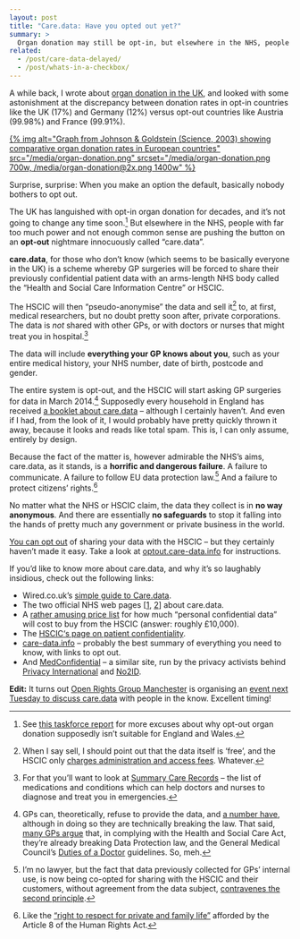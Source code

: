 ```yaml
---
layout: post
title: "Care.data: Have you opted out yet?"
summary: >
  Organ donation may still be opt-in, but elsewhere in the NHS, people with far too much power and not enough common sense are pushing the button on an opt-out nightmare innocuously called “care.data”.
related:
  - /post/care-data-delayed/
  - /post/whats-in-a-checkbox/
---
```


A while back, I wrote about [organ donation in the UK](/post/whats-in-a-checkbox), and looked with some astonishment at the discrepancy between donation rates in opt-in countries like the UK (17%) and Germany (12%) versus opt-out countries like Austria (99.98%) and France (99.91%).

[{% img alt="Graph from Johnson & Goldstein (Science, 2003) showing comparative organ donation rates in European countries" src="/media/organ-donation.png" srcset="/media/organ-donation.png 700w, /media/organ-donation@2x.png 1400w" %}](/media/organ-donation@2x.png)

Surprise, surprise: When you make an option the default, basically nobody bothers to opt out.

The UK has languished with opt-in organ donation for decades, and it’s not going to change any time soon.[^1] But elsewhere in the NHS, people with far too much power and not enough common sense are pushing the button on an **opt-out** nightmare innocuously called “care.data”.

**care.data**, for those who don’t know (which seems to be basically everyone in the UK) is a scheme whereby GP surgeries will be forced to share their previously confidential patient data with an arms-length NHS body called the “Health and Social Care Information Centre” or HSCIC.

The HSCIC will then “pseudo-anonymise” the data and sell it[^2] to, at first, medical researchers, but no doubt pretty soon after, private corporations. The data is *not* shared with other GPs, or with doctors or nurses that might treat you in hospital.[^3]

The data will include **everything your GP knows about you**, such as your entire medical history, your NHS number, date of birth, postcode and gender.

The entire system is opt-out, and the HSCIC will start asking GP surgeries for data in March 2014.[^4] Supposedly every household in England has received [a booklet about care.data](http://www.nhs.uk/NHSEngland/thenhs/records/healthrecords/Documents/NHS_Door_drop_26-11-13.pdf) – although I certainly haven’t. And even if I had, from the look of it, I would probably have pretty quickly thrown it away, because it looks and reads like total spam. This is, I can only assume, entirely by design.

Because the fact of the matter is, however admirable the NHS’s aims, care.data, as it stands, is a **horrific and dangerous failure**. A failure to communicate. A failure to follow EU data protection law.[^5] And a failure to protect citizens’ rights.[^6]

No matter what the NHS or HSCIC claim, the data they collect is in **no way anonymous**. And there are essentially **no safeguards** to stop it falling into the hands of pretty much any government or private business in the world.

[You can opt out](http://optout.care-data.info) of sharing your data with the HSCIC – but they certainly haven’t made it easy. Take a look at [optout.care-data.info](http://optout.care-data.info) for instructions.

If you’d like to know more about care.data, and why it’s so laughably insidious, check out the following links:

* Wired.co.uk’s [simple guide to Care.data](http://www.wired.co.uk/news/archive/2014-02/07/a-simple-guide-to-care-data).
* The two official NHS web pages [[1](http://www.nhs.uk/NHSEngland/thenhs/records/healthrecords/Pages/care-data.aspx), [2](http://www.england.nhs.uk/ourwork/tsd/care-data/)] about care.data.
* A [rather amusing price list](http://www.hscic.gov.uk/media/12443/data-linkage-service-charges-2013-2014-updated/pdf/dles_service_charges__2013_14_V10_050913.pdf) for how much “personal confidential data” will cost to buy from the HSCIC (answer: roughly £10,000).
* The [HSCIC‘s page on patient confidentiality](http://www.hscic.gov.uk/patientconf).
* [care-data.info](http://care-data.info) – probably the best summary of everything you need to know, with links to opt out.
* And [MedConfidential](http://medconfidential.org) – a similar site, run by the privacy activists behind [Privacy International](https://www.privacyinternational.org) and [No2ID](http://www.no2id.net).

**Edit:** It turns out [Open Rights Group Manchester](http://manchester.openrightsgroup.org/) is organising an [event next Tuesday to discuss care.data](http://www.meetup.com/ORG-Manchester/events/164318842/) with people in the know. Excellent timing!

[^1]: See [this taskforce report](http://webarchive.nationalarchives.gov.uk/20130107105354/http://www.dh.gov.uk/prod_consum_dh/groups/dh_digitalassets/@dh/@en/documents/digitalasset/dh_090303.pdf) for more excuses about why opt-out organ donation supposedly isn’t suitable for England and Wales.
[^2]: When I say sell, I should point out that the data itself is ‘free’, and the HSCIC only [charges administration and access fees](http://www.hscic.gov.uk/media/12443/data-linkage-service-charges-2013-2014-updated/pdf/dles_service_charges__2013_14_V10_050913.pdf). Whatever.
[^3]: For that you’ll want to look at [Summary Care Records](http://www.nhscarerecords.nhs.uk) – the list of medications and conditions which can help doctors and nurses to diagnose and treat you in emergencies.
[^4]: GPs can, theoretically, refuse to provide the data, and [a number have](http://www.pulsetoday.co.uk/your-practice/comment/why-im-opting-patients-out-of-the-caredata-scheme/20005022.article), although in doing so they are technically breaking the law. That said, [many GPs argue](http://www.pulsetoday.co.uk/your-practice/practice-topics/it/gp-takes-unlawful-decision-to-opt-patients-out-of-caredata-programme/20005018.article) that, in complying with the Health and Social Care Act, they’re already breaking Data Protection law, and the General Medical Council’s [Duties of a Doctor](http://www.gmc-uk.org/guidance/good_medical_practice/duties_of_a_doctor.asp) guidelines. So, meh.
[^5]: I’m no lawyer, but the fact that data previously collected for GPs’ internal use, is now being co-opted for sharing with the HSCIC and their customers, without agreement from the data subject, [contravenes the second principle](http://en.wikipedia.org/wiki/Data_Protection_Act_1998).
[^6]: Like the [“right to respect for private and family life”](http://informationrightsandwrongs.com/2014/01/31/the-care-data-leaflet-campaign-legally-necessary/) afforded by the Article 8 of the Human Rights Act.

